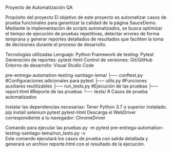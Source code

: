 Proyecto de Automatización QA

Propósito del proyecto
El objetivo de este proyecto es automatizar casos de prueba funcionales para garantizar la calidad de la página SauceDemo.
Mediante la implementación de scripts automatizados, se busca optimizar el tiempo de ejecución de pruebas repetitivas, detectar errores de forma temprana y generar reportes detallados de resultados que faciliten la toma de decisiones durante el proceso de desarrollo.

Tecnologías utilizadas
Lenguaje: Python
Framework de testing: Pytest
Generación de reportes: pytest-html
Control de versiones: Git/GitHub
Entorno de desarrollo: Visual Studio Code 


pre-entrega-automation-testing-santiago-lema/ ├── conftest.py #Configuraciones adicionales para pytest ├── utils.py #Funciones auxiliares reutilizables ├── run_tests.py #Ejecución de las pruebas ├── report.html #Reporte de las pruebas └── tests/ # Casos de prueba automatizados


Instalar las dependencias necesarias:
Tener Python 3.7 o superior instalado.
pip install selenium pytest pytest-html
Descarga el WebDriver correspondiente a tu navegador: ChromeDriver


Comando para ejecutar las pruebas
py -m pytest pre-entrega-automation-testing-santiago-lema/run_tests.py -v    
Este comando ejecutará los casos de prueba con salida detallada y generará un archivo reporte.html con el resultado de la ejecución.

